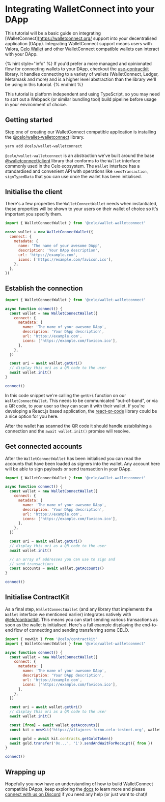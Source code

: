 # Integrating WalletConnect into your DApp

This tutorial will be a basic guide on integrating [WalletConnect])https://walletconnect.org/ support into your decentralised application (DApp). Integrating WalletConnect support means users with Valora, [Celo Wallet](https://celowallet.app) and other WalletConnect compatible wallets can interact with your DApp.

{% hint style="info" %}
If you'd prefer a more managed and opinionated flow for connecting wallets to your DApp, checkout the [use-contractkit](https://github.com/celo-tools/use-contractkit) library. It handles connecting to a variety of wallets (WalletConnect, Ledger, Metamask and more) and is a higher level abstraction than the library we'll be using in this tutorial.
{% endhint %}

This tutorial is platform independent and using TypeScript, so you may need to sort out a Webpack (or similar bundling tool) build pipeline before usage in your environment of choice.

## Getting started

Step one of creating our WalletConnect compatible application is installing the [@celo/wallet-walletconnect](https://www.npmjs.com/package/@celo/wallet-walletconnect) library.

```bash
yarn add @celo/wallet-walletconnect
```

`@celo/wallet-walletconnect` is an abstraction we've built around the base [@walletconnect/client](https://www.npmjs.com/package/@walletconnect/client) library that conforms to the `Wallet` interface commonly used in the Celo ecosystem. The `Wallet` interface has a standardised and convenient API with operations like `sendTransaction`, `signTypedData` that you can use once the wallet has been initialised.

## Initialise the client

There's a few properties the `WalletConnectWallet` needs when instantiated, these properties will be shown to your users on their wallet of choice so it's important you specify them.

```javascript
import { WalletConnectWallet } from '@celo/wallet-walletconnect'

const wallet = new WalletConnectWallet({
  connect: {
    metadata: {
      name: 'The name of your awesome DApp',
      description: 'Your DApp description',
      url: 'https://example.com',
      icons: ['https://example.com/favicon.ico'],
    },
  },
})
```

## Establish the connection

```javascript
import { WalletConnectWallet } from '@celo/wallet-walletconnect'

async function connect() {
  const wallet = new WalletConnectWallet({
    connect: {
      metadata: {
        name: 'The name of your awesome DApp',
        description: 'Your DApp description',
        url: 'https://example.com',
        icons: ['https://example.com/favicon.ico'],
      },
    },
  })

  const uri = await wallet.getUri()
  // display this uri as a QR code to the user
  await wallet.init()
}

connect()
```

In this code snippet we're calling the `getUri` function on our `WalletConnectWallet`. This needs to be communicated "out-of-band", or via a QR code, to your user so they can scan it with their wallet. If you're developing a React.js based application, the [react-qr-code](https://www.npmjs.com/package/react-qr-code) library could be a nice option for you here.

After the wallet has scanned the QR code it should handle establishing a connection and the `await wallet.init()` promise will resolve.

## Get connected accounts

After the `WalletConnectWallet` has been initialised you can read the accounts that have been loaded as signers into the wallet. Any account here will be able to sign payloads or send transaction in your DApp.

```javascript
import { WalletConnectWallet } from '@celo/wallet-walletconnect'

async function connect() {
  const wallet = new WalletConnectWallet({
    connect: {
      metadata: {
        name: 'The name of your awesome DApp',
        description: 'Your DApp description',
        url: 'https://example.com',
        icons: ['https://example.com/favicon.ico'],
      },
    },
  })

  const uri = await wallet.getUri()
  // display this uri as a QR code to the user
  await wallet.init()

  // an array of addresses you can use to sign and
  // send transactions
  const accounts = await wallet.getAccounts()
}

connect()
```

## Initialise ContractKit

As a final step, `WalletConnectWallet` (and any library that implements the `Wallet` interface we mentioned earlier) integrates natively with [@elo/contractkit](https://docs.celo.org/developer-guide/contractkit). This means you can start sending various transactions as soon as the wallet is initialised. Here's a full example displaying the end-to-end flow of connecting and sending transferring some CELO.

```javascript
import { newKit } from '@celo/contractkit'
import { WalletConnectWallet } from '@celo/wallet-walletconnect'

async function connect() {
  const wallet = new WalletConnectWallet({
    connect: {
      metadata: {
        name: 'The name of your awesome DApp',
        description: 'Your DApp description',
        url: 'https://example.com',
        icons: ['https://example.com/favicon.ico'],
      },
    },
  })

  const uri = await wallet.getUri()
  // display this uri as a QR code to the user
  await wallet.init()

  const [from] = await wallet.getAccounts()
  const kit = newKit('https://alfajores-forno.celo-testnet.org', wallet)

  const gold = await kit.contracts.getGoldToken()
  await gold.transfer('0x...', '1').sendAndWaitForReceipt({ from })
}

connect()
```

## Wrapping up

Hopefully you now have an understanding of how to build WalletConnect compatible DApps, keep exploring the [docs](https://docs.celo.org) to learn more and please [connect with us on Discord](https://chat.celo.org) if you need any help (or just want to chat)!
